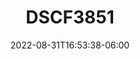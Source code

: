 ---
title: "DSCF3851"
date: 2022-08-31T16:53:38-06:00
tags: ["canada", "alberta", "mountains", "skies", "natural_scenery"]
location: "Somewhere in the Albertan Rockies"
imageUrl: "https://files.yfxu.net/DSCF3851_42f992ef9bf71c5f805fbdecaf8963d4.jpg"
width: 4310
height: 2870
---